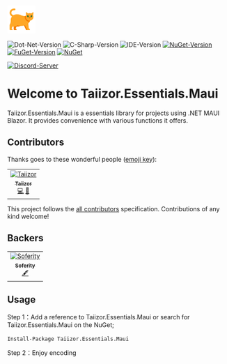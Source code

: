 ![Logo](.images/Logo.png)

![Dot-Net-Version](https://img.shields.io/badge/.NET-6.0-blue)
![C-Sharp-Version](https://img.shields.io/badge/C%23-Preview-blue.svg)
![IDE-Version](https://img.shields.io/badge/IDE-VS2022-blue.svg)
[![NuGet-Version](https://img.shields.io/nuget/v/Taiizor.Essentials.Maui.svg)](https://www.nuget.org/packages/Taiizor.Essentials.Maui)
[![FuGet-Version](https://www.fuget.org/packages/Taiizor.Essentials.Maui/badge.svg)](https://www.fuget.org/packages/Taiizor.Essentials.Maui)
[![NuGet](https://img.shields.io/nuget/dt/Taiizor.Essentials.Maui)](https://www.nuget.org/api/v2/package/Taiizor.Essentials.Maui)

[![Discord-Server](https://img.shields.io/discord/932386235538878534?label=Discord)](https://discord.gg/nxG977byXb)

# Welcome to Taiizor.Essentials.Maui
Taiizor.Essentials.Maui is a essentials library for projects using .NET MAUI Blazor. It provides convenience with various functions it offers.

## Contributors

Thanks goes to these wonderful people ([emoji key](https://allcontributors.org/docs/en/emoji-key)):

<table>
  <tr>
    <td align="center">
		<a href="https://github.com/Taiizor">
			<img src="https://avatars3.githubusercontent.com/u/41683699?s=460&v=4" width="80px;" alt="Taiizor"/>
			<br/>
			<sub>
				<b>Taiizor</b>
			</sub>
		</a>
		<br/>
		<a href="https://github.com/Taiizor/Taiizor.Essentials.Maui/commits?author=Taiizor" title="Code">💻</a>
		<a href="https://www.taiizor.com" title="Ideas & Planning, Feedback">🤔</a>
	</td>
  </tr>
</table>

This project follows the [all contributors](https://github.com/all-contributors/all-contributors) specification. Contributions of any kind welcome!

## Backers

<table>
  <tr>
    <td align="center">
		<a href="https://github.com/Soferity">
			<img src="https://avatars3.githubusercontent.com/u/63516515?s=200&v=4" width="80px;" alt="Soferity"/>
			<br/>
			<sub>
				<b>Soferity</b>
			</sub>
		</a>
		<br/>
		<a href="https://github.com/Soferity" target="_blank" title="Content">🖋</a>
	</td>
  </tr>
</table>

## Usage

Step 1：Add a reference to Taiizor.Essentials.Maui or search for Taiizor.Essentials.Maui on the NuGet;

```Install-Package Taiizor.Essentials.Maui```

Step 2：Enjoy encoding